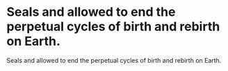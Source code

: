 # Seals and allowed to end the perpetual cycles of birth and rebirth on Earth.

Seals and allowed to end the perpetual cycles of birth and rebirth on Earth.